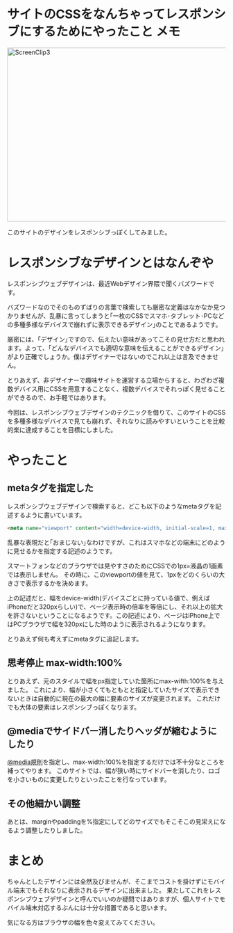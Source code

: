 サイトのCSSをなんちゃってレスポンシブにするためにやったこと
メモ
=====
<a href="http://manaten.net/wp-content/uploads/2013/06/ScreenClip31.png"><img src="http://manaten.net/wp-content/uploads/2013/06/ScreenClip31.png" alt="ScreenClip3" width="850" height="400" class="aligncenter size-full wp-image-503" /></a>

このサイトのデザインをレスポンシブっぽくしてみました。

<!-- more -->

# レスポンシブなデザインとはなんぞや
レスポンシブウェブデザインは、最近Webデザイン界隈で聞くバズワードです。

バズワードなのでそのものずばりの言葉で検索しても厳密な定義はなかなか見つかりませんが、乱暴に言ってしまうと｢一枚のCSSでスマホ･タブレット･PCなどの多種多様なデバイスで崩れずに表示できるデザイン｣のことであるようです。

厳密には、｢デザイン｣ですので、伝えたい意味があってこその見せ方だと思われます。よって、｢どんなデバイスでも適切な意味を伝えることができるデザイン｣がより正確でしょうか。僕はデザイナーではないのでこれ以上は言及できません。

とりあえず、非デザイナーで趣味サイトを運営する立場からすると、わざわざ複数デバイス用にCSSを用意することなく、複数デバイスでそれっぽく見せることができるので、お手軽ではあります。

今回は、レスポンシブウェブデザインのテクニックを借りて、このサイトのCSSを多種多様なデバイスで見ても崩れず、それなりに読みやすいということを比較的楽に達成することを目標にしました。

# やったこと
## metaタグを指定した

レスポンシブウェブデザインで検索すると、どこも以下のようなmetaタグを記述するように書いています。

```html
<meta name="viewport" content="width=device-width, initial-scale=1, maximum-scale=1">
```

乱暴な表現だと｢おまじない｣なわけですが、これはスマホなどの端末にどのように見せるかを指定する記述のようです。

スマートフォンなどのブラウザでは見やすさのためにCSSでの1px=液晶の1画素では表示しません。
その時に、このviewportの値を見て、1pxをどのくらいの大きさで表示するかを決めます。

上の記述だと、幅をdevice-width(デバイスごとに持っている値で、例えばiPhoneだと320pxらしい)で、ページ表示時の倍率を等倍にし、それ以上の拡大を許さないということになるようです。この記述により、ページはiPhone上ではPCブラウザで幅を320pxにした時のように表示されるようになります。

とりあえず何も考えずにmetaタグに追記します。


## 思考停止 max-width:100%
とりあえず、元のスタイルで幅をpx指定していた箇所にmax-wifth:100%を与えました。
これにより、幅が小さくてもともとと指定していたサイズで表示できないときは自動的に現在の最大の幅に要素のサイズが変更されます。
これだけでも大体の要素はレスポンシブっぽくなります。

## @mediaでサイドバー消したりヘッダが縮むようにしたり
[@media規則](http://msugai.fc2web.com/web/CSS/media.html)を指定し、max-width:100%を指定するだけでは不十分なところを補ってやります。
このサイトでは、幅が狭い時にサイドバーを消したり、ロゴを小さいものに変更したりといったことを行なっています。

## その他細かい調整
あとは、marginやpaddingを%指定にしてどのサイズでもそこそこの見栄えになるよう調整したりしました。

# まとめ
ちゃんとしたデザインには全然及びませんが、そこまでコストを掛けずにモバイル端末でもそれなりに表示されるデザインに出来ました。
果たしてこれをレスポンシブウェブデザインと呼んでいいのか疑問ではありますが、個人サイトでモバイル端末対応するぶんには十分な措置であると思います。

気になる方はブラウザの幅を色々変えてみてください。
